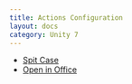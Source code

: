 ```yaml
---
title: Actions Configuration
layout: docs
category: Unity 7
---
```

- [Spit Case](../configuration/actions/split-case.md)
- [Open in Office](../configuration/actions/open-in-office.md)




